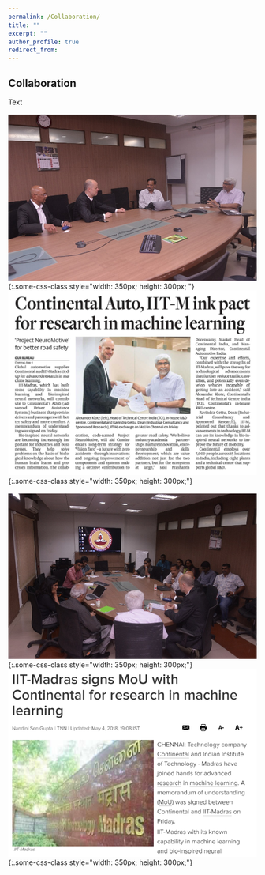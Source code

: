 ```yaml
---
permalink: /Collaboration/
title: ""
excerpt: ""
author_profile: true
redirect_from: 
---
```

## Collaboration
Text
<br><br>
![test](2.jpg){:.some-css-class style="width: 350px; height: 300px; "} 
&nbsp;&nbsp;&nbsp;&nbsp;
![test](4.jpg){:.some-css-class style="width: 350px; height: 300px;"}
<br><br>
![test](3.jpg){:.some-css-class style="width: 350px; height: 300px;"}
&nbsp;&nbsp;&nbsp;&nbsp;&nbsp;&nbsp;&nbsp;
![test](a.png){:.some-css-class style="width: 350px; height: 300px;"}



